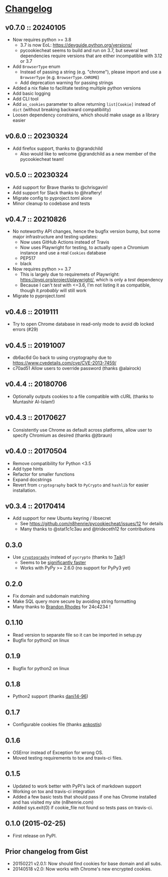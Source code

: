 # [Changelog](https://keepachangelog.com)

## v0.7.0 :: 20240105

- Now requires python >= 3.8
    - 3.7 is now EoL: https://devguide.python.org/versions/
    - pycookiecheat seems to build and run on 3.7, but several test
      dependencies require versions that are either incompatible with 3.12 or
      3.7
- Add `BrowserType` enum
    - Instead of passing a string (e.g. "chrome"), please import and use a
      `BrowserType` (e.g. `BrowserType.CHROME`)
    - Add deprecation warning for passing strings
- Added a nix flake to facilitate testing multiple python versions
- Add basic logging
- Add CLI tool
- Add `as_cookies` parameter to allow returning `list[Cookie]` instead of
  `dict` (without breaking backward compatibility)
- Loosen dependency constrains, which should make usage as a library easier

## v0.6.0 :: 20230324

- Add firefox support, thanks to @grandchild
    - Also would like to welcome @grandchild as a new member of the
      pycookiecheat team!

## v0.5.0 :: 20230324

- Add support for Brave thanks to @chrisgavin!
- Add support for Slack thanks to @hraftery!
- Migrate config to pyproject.toml alone
- Minor cleanup to codebase and tests

## v0.4.7 :: 20210826

- No noteworthy API changes, hence the bugfix version bump, but some major
  infrastructure and testing updates:
    - Now uses GitHub Actions instead of Travis
    - Now uses Playwright for testing, to actually open a Chromium instance and
    use a real `Cookies` database
    - PEP517
    - black
- Now requires python >= 3.7
    - This is largely due to requiremets of Playwright:
      https://pypi.org/project/playwright/, which is only a *test* dependency
    - Because I can't *test* with <=3.6, I'm not listing it as compatible,
      though it *probably* will still work
- Migrate to pyproject.toml

## v0.4.6 :: 2019111

- Try to open Chrome database in read-only mode to avoid db locked errors (#29)

## v0.4.5 :: 20191007

- db6ac6d Go back to using cryptography due to
  https://www.cvedetails.com/cve/CVE-2013-7459/
- c70ad51 Allow users to override password (thanks @alairock)

## v0.4.4 :: 20180706

- Optionally outputs cookies to a file compatible with cURL (thanks to
  Muntashir Al-Islam!)

## v0.4.3 :: 20170627

- Consistently use Chrome as default across platforms, allow user to specify
  Chromium as desired (thanks @jtbraun)

## v0.4.0 :: 20170504

- Remove compatibility for Python <3.5
- Add type hints
- Refactor for smaller functions
- Expand docstrings
- Revert from `cryptography` back to `PyCrypto` and `hashlib` for easier
  installation.

## v0.3.4 :: 20170414

- Add support for new Ubuntu keyring / libsecret
  - See <https://github.com/n8henrie/pycookiecheat/issues/12> for details
  - Many thanks to @stat1c1c3au and @trideceth12 for contributions

## 0.3.0

- Use [`cryptography`](https://cryptography.io/en/latest/) instead of
  `pycrypto` (thanks to [Taik](https://github.com/Taik)!)
  - Seems to be [significantly
    faster](https://github.com/n8henrie/pycookiecheat/pull/11#issuecomment-221950400)
  - Works with PyPy >= 2.6.0 (no support for PyPy3 yet)

## 0.2.0

- Fix domain and subdomain matching
- Make SQL query more secure by avoiding string formatting
- Many thanks to [Brandon Rhodes](https://github.com/brandon-rhodes) for 24c4234 !

## 0.1.10

- Read version to separate file so it can be imported in setup.py
- Bugfix for python2 on linux

## 0.1.9

- Bugfix for python2 on linux

## 0.1.8

- Python2 support (thanks [dani14-96](https://github.com/dani14-96))

## 0.1.7

- Configurable cookies file (thanks [ankostis](https://github.com/ankostis))

## 0.1.6

- OSError instead of Exception for wrong OS.
- Moved testing requirements to tox and travis-ci files.

## 0.1.5

- Updated to work better with PyPI's lack of markdown support
- Working on tox and travis-ci integration
- Added a few basic tests that should pass if one has Chrome installed and has visited my site (n8henrie.com)
- Added sys.exit(0) if cookie_file not found so tests pass on travis-ci.

## 0.1.0 (2015-02-25)

- First release on PyPI.

## Prior changelog from Gist

- 20150221 v2.0.1: Now should find cookies for base domain and all subs.
- 20140518 v2.0: Now works with Chrome's new encrypted cookies.

